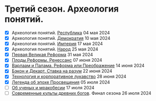# Третий сезон. Археология понятий.

- [x] Археология понятий. [Республика](republic.md) 04 мая 2024
- [x] Археология понятий. [Демократия](democracy.md) 10 мая 2024
- [x] Археология понятий. [Империя](imperia.md) 17 мая 2024
- [x] Археология понятий. [Народ](people.md) 25 мая 2024
- [x] [Первая Великая Реформа](reforma.md) 31 мая 2024
- [x] [Плоды Реформы. Ренессанс](renaissance.md) 07 июня 2024
- [x] [Варлаам и Палама. Реформа или Преображение](varlaam.md) 14 июня 2024
- [x] [Бэкон и Декарт. Ставка на разум](bacon.md) 22 июня 2024
- [x] [Технология и корпоративное лукавство](mendacium.md) 28 июня 2024
- [x] [Легенда об эпохе Просвещения](enlightenment.md) 05 июля 2024
- [ ] [Об ученых и мракобесии](obscurantism.md) 17 июля 2024
- [ ] [Современные культы древних богов](final3.md). Финал сезона 26 июля 2024

